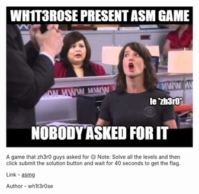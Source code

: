 ![](img/unknown.png)

A game that zh3r0 guys asked for 😥
Note: Solve all the levels and then click submit the solution button and wait for 40 seconds to get the flag.

Link - [asmg](https://asmg.zh3r0.cf/)

Author - wh1t3r0se